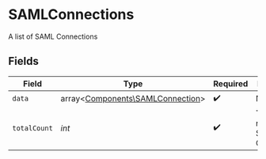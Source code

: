 # SAMLConnections

A list of SAML Connections


## Fields

| Field                                                                         | Type                                                                          | Required                                                                      | Description                                                                   |
| ----------------------------------------------------------------------------- | ----------------------------------------------------------------------------- | ----------------------------------------------------------------------------- | ----------------------------------------------------------------------------- |
| `data`                                                                        | array<[Components\SAMLConnection](../../Models/Components/SAMLConnection.md)> | :heavy_check_mark:                                                            | N/A                                                                           |
| `totalCount`                                                                  | *int*                                                                         | :heavy_check_mark:                                                            | Total number of SAML Connections<br/>                                         |